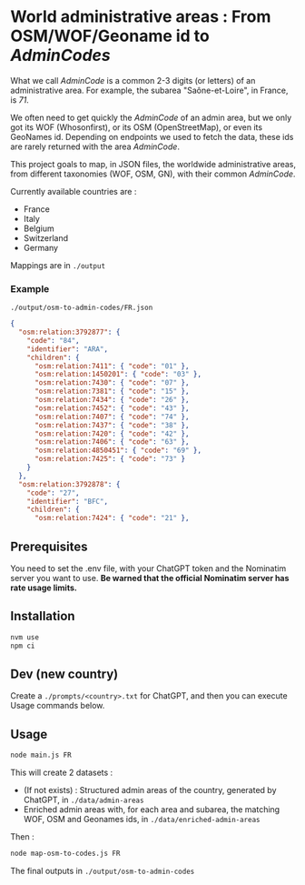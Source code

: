 # World administrative areas : From OSM/WOF/Geoname id to _AdminCodes_

What we call _AdminCode_ is a common 2-3 digits (or letters) of an administrative area.
For example, the subarea "Saône-et-Loire", in France, is _71_.

We often need to get quickly the _AdminCode_ of an admin area, but we only got its WOF (Whosonfirst), or its OSM (OpenStreetMap), or even its GeoNames id. Depending on endpoints we used to fetch the data, these ids are rarely returned with the area _AdminCode_.

This project goals to map, in JSON files, the worldwide administrative areas, from different taxonomies (WOF, OSM, GN), with their common _AdminCode_.

Currently available countries are :

- France
- Italy
- Belgium
- Switzerland
- Germany

Mappings are in `./output`

### Example

`./output/osm-to-admin-codes/FR.json`

```json
{
  "osm:relation:3792877": {
    "code": "84",
    "identifier": "ARA",
    "children": {
      "osm:relation:7411": { "code": "01" },
      "osm:relation:1450201": { "code": "03" },
      "osm:relation:7430": { "code": "07" },
      "osm:relation:7381": { "code": "15" },
      "osm:relation:7434": { "code": "26" },
      "osm:relation:7452": { "code": "43" },
      "osm:relation:7407": { "code": "74" },
      "osm:relation:7437": { "code": "38" },
      "osm:relation:7420": { "code": "42" },
      "osm:relation:7406": { "code": "63" },
      "osm:relation:4850451": { "code": "69" },
      "osm:relation:7425": { "code": "73" }
    }
  },
  "osm:relation:3792878": {
    "code": "27",
    "identifier": "BFC",
    "children": {
      "osm:relation:7424": { "code": "21" },
```

## Prerequisites

You need to set the .env file, with your ChatGPT token and the Nominatim server you want to use.
**Be warned that the official Nominatim server has rate usage limits.**

## Installation

```bash
nvm use
npm ci
```

## Dev (new country)

Create a `./prompts/<country>.txt` for ChatGPT, and then you can execute Usage commands below.

## Usage

```bash
node main.js FR
```

This will create 2 datasets :

- (If not exists) : Structured admin areas of the country, generated by ChatGPT, in `./data/admin-areas`
- Enriched admin areas with, for each area and subarea, the matching WOF, OSM and Geonames ids, in `./data/enriched-admin-areas`

Then :

```bash
node map-osm-to-codes.js FR
```

The final outputs in `./output/osm-to-admin-codes`
